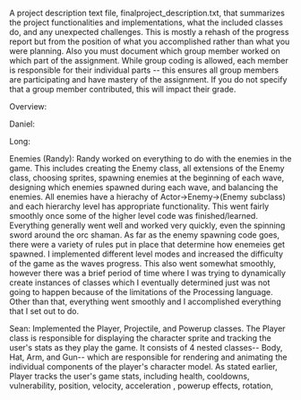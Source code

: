 A project description text file, finalproject_description.txt, that summarizes the project functionalities and implementations, what the included classes do, and any unexpected challenges. This is mostly a rehash of the progress report but from the position of what you accomplished rather than what you were planning. Also you must document which group member worked on which part of the assignment. While group coding is allowed, each member is responsible for their individual parts -- this ensures all group members are participating and have mastery of the assignment. If you do not specify that a group member contributed, this will impact their grade.

Overview:

Daniel:

Long:

Enemies (Randy): Randy worked on everything to do with the enemies in the game. This includes creating the Enemy class, all extensions of the Enemy class, choosing sprites, spawning enemies at the beginning of each wave, designing which enemies spawned during each wave, and balancing the enemies. All enemies have a hierachy of Actor->Enemy->(Enemy subclass) and each hierarchy level has appropriate functionality. This went fairly smoothly once some of the higher level code was finished/learned. Everything generally went well and worked very quickly, even the spinning sword around the orc shaman. As far as the enemy spawning code goes, there were a variety of rules put in place that determine how enemeies get spawned. I implemented different level modes and increased the difficulty of the game as the waves progress. This also went somewhat smoothly, however there was a brief period of time where I was trying to dynamically create instances of classes which I eventually determined just was not going to happen because of the limitations of the Processing language. Other than that, everything went smoothly and I accomplished everything that I set out to do.

Sean: Implemented the Player, Projectile, and Powerup classes. The Player class is responsible for displaying the character sprite and tracking the user's stats as they play the game. It consists of 4 nested classes-- Body, Hat, Arm, and Gun-- which are responsible for rendering and animating the individual components of the player's character model. As stated earlier, Player tracks the user's game stats, including health, cooldowns, vulnerability, position, velocity, acceleration , powerup effects, rotation,       
